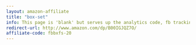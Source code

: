 ```yaml
---
layout: amazon-affiliate
title: "box-set"
info: This page is 'blank' but serves up the analytics code, fb tracking pixel, and amazon affiliate link before forwarding to Amazon.
redirect-url: http://www.amazon.com/dp/B00IGJQZ7O/
affiliate-code: fbbxfs-20
---
```

